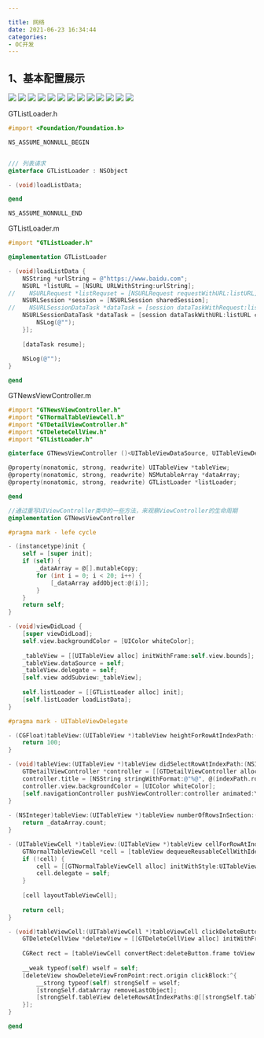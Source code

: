 ```yaml
---

title: 网络
date: 2021-06-23 16:34:44
categories: 
- OC开发
---
```


## 1、基本配置展示

<img src="https://gitee.com/molushu/blog-gallery-1/raw/master/img/20210623164119.png">



<img src="https://gitee.com/molushu/blog-gallery-1/raw/master/img/20210623164646.png">



<img src="https://gitee.com/molushu/blog-gallery-1/raw/master/img/20210623165021.png">



<img src="https://gitee.com/molushu/blog-gallery-1/raw/master/img/0DA007E7-FFE7-495A-8491-9DD301CF0B08.png">



<img src="https://gitee.com/molushu/blog-gallery-1/raw/master/img/20210623170102.png">



<img src="https://gitee.com/molushu/blog-gallery-1/raw/master/img/20210623170736.png">



<img src="https://gitee.com/molushu/blog-gallery-1/raw/master/img/20210623171347.png">



<img src="https://gitee.com/molushu/blog-gallery-1/raw/master/img/F4EA3BB8-1C29-437F-B904-A6925629BE6F.png">



<img src="https://gitee.com/molushu/blog-gallery-1/raw/master/img/85D511E1-F6C2-4391-9B18-1F6B627ABED6.png">



<img src="https://gitee.com/molushu/blog-gallery-1/raw/master/img/20210623172705.png">



<img src="https://gitee.com/molushu/blog-gallery-1/raw/master/img/20210623173112.png">



<img src="https://gitee.com/molushu/blog-gallery-1/raw/master/img/20210623173445.png">



<img src="https://gitee.com/molushu/blog-gallery-1/raw/master/img/20210623173655.png">



GTListLoader.h

```objective-c
#import <Foundation/Foundation.h>

NS_ASSUME_NONNULL_BEGIN


/// 列表请求
@interface GTListLoader : NSObject

- (void)loadListData;

@end

NS_ASSUME_NONNULL_END
```



GTListLoader.m

```objective-c
#import "GTListLoader.h"

@implementation GTListLoader

- (void)loadListData {
    NSString *urlString = @"https://www.baidu.com";
    NSURL *listURL = [NSURL URLWithString:urlString];
//    NSURLRequest *listRequset = [NSURLRequest requestWithURL:listURL];
    NSURLSession *session = [NSURLSession sharedSession];
//    NSURLSessionDataTask *dataTask = [session dataTaskWithRequest:listRequset];
    NSURLSessionDataTask *dataTask = [session dataTaskWithURL:listURL completionHandler:^(NSData * _Nullable data, NSURLResponse * _Nullable response, NSError * _Nullable error) {
        NSLog(@"");
    }];
    
    [dataTask resume];
    
    NSLog(@"");
}

@end
```



GTNewsViewController.m

```objective-c
#import "GTNewsViewController.h"
#import "GTNormalTableViewCell.h"
#import "GTDetailViewController.h"
#import "GTDeleteCellView.h"
#import "GTListLoader.h"

@interface GTNewsViewController ()<UITableViewDataSource, UITableViewDelegate, GTNormalTableViewCellDelegate>

@property(nonatomic, strong, readwrite) UITableView *tableView;
@property(nonatomic, strong, readwrite) NSMutableArray *dataArray;
@property(nonatomic, strong, readwrite) GTListLoader *listLoader;

@end

//通过重写UIViewController类中的一些方法，来观察ViewController的生命周期
@implementation GTNewsViewController

#pragma mark - lefe cycle

- (instancetype)init {
    self = [super init];
    if (self) {
        _dataArray = @[].mutableCopy;
        for (int i = 0; i < 20; i++) {
            [_dataArray addObject:@(i)];
        }
    }
    return self;
}

- (void)viewDidLoad {
    [super viewDidLoad];
    self.view.backgroundColor = [UIColor whiteColor];
    
    _tableView = [[UITableView alloc] initWithFrame:self.view.bounds];
    _tableView.dataSource = self;
    _tableView.delegate = self;
    [self.view addSubview:_tableView];
    
    self.listLoader = [[GTListLoader alloc] init];
    [self.listLoader loadListData];
}

#pragma mark - UITableViewDelegate

- (CGFloat)tableView:(UITableView *)tableView heightForRowAtIndexPath:(NSIndexPath *)indexPath {
    return 100;
}

- (void)tableView:(UITableView *)tableView didSelectRowAtIndexPath:(NSIndexPath *)indexPath {
    GTDetailViewController *controller = [[GTDetailViewController alloc] init];
    controller.title = [NSString stringWithFormat:@"%@", @(indexPath.row)];
    controller.view.backgroundColor = [UIColor whiteColor];
    [self.navigationController pushViewController:controller animated:YES];
}
    
- (NSInteger)tableView:(UITableView *)tableView numberOfRowsInSection:(NSInteger)section {
    return _dataArray.count;
}

- (UITableViewCell *)tableView:(UITableView *)tableView cellForRowAtIndexPath:(NSIndexPath *)indexPath {
    GTNormalTableViewCell *cell = [tableView dequeueReusableCellWithIdentifier:@"id"];
    if (!cell) {
        cell = [[GTNormalTableViewCell alloc] initWithStyle:UITableViewCellStyleSubtitle reuseIdentifier:@"id"];
        cell.delegate = self;
    }
    
    [cell layoutTableViewCell];
    
    return cell;
}

- (void)tableViewCell:(UITableViewCell *)tableViewCell clickDeleteButton:(UIButton *)deleteButton {
    GTDeleteCellView *deleteView = [[GTDeleteCellView alloc] initWithFrame:self.view.bounds];
    
    CGRect rect = [tableViewCell convertRect:deleteButton.frame toView:nil];
    
    __weak typeof(self) wself = self;
    [deleteView showDeleteViewFromPoint:rect.origin clickBlock:^{
        __strong typeof(self) strongSelf = wself;
        [strongSelf.dataArray removeLastObject];
        [strongSelf.tableView deleteRowsAtIndexPaths:@[[strongSelf.tableView indexPathForCell:tableViewCell]] withRowAnimation:UITableViewRowAnimationAutomatic];
    }];
}

@end
```

